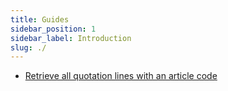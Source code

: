 ```yaml
---
title: Guides
sidebar_position: 1
sidebar_label: Introduction
slug: ./
---
```


* [Retrieve all quotation lines with an article code](./retrieve-quotation-lines-with-article-code)
